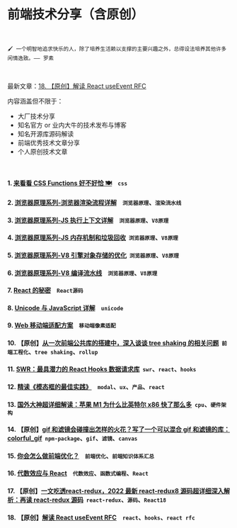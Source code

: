 # 前端技术分享（含原创）

<br />

`🖌 一个明智地追求快乐的人，除了培养生活赖以支撑的主要兴趣之外，总得设法培养其他许多闲情逸致。—— 罗素`

<br />

最新文章：[18. 【原创】解读 React useEvent RFC](https://www.github.com/HiWayne/share-technology/blob/main/original/18.React新RFC-useEvent.md)

内容涵盖但不限于：
- 大厂技术分享
- 知名官方 or 业内大牛的技术发布与博客
- 知名开源库源码解读
- 前端优秀技术文章分享
- 个人原创技术文章

<br />

#### 1. [来看看 CSS Functions 好不好恰 🍽](https://www.github.com/HiWayne/share-technology/blob/main/docs/1.来看看_CSS_Functions_好不好恰_🍽.md)&nbsp;&nbsp;&nbsp;&nbsp;`css`

#### 2. [浏览器原理系列-浏览器渲染流程详解](https://www.github.com/HiWayne/share-technology/blob/main/docs/2.浏览器原理系列-浏览器渲染流程详解.md)&nbsp;&nbsp;&nbsp;&nbsp;`浏览器原理`、`渲染流水线`

#### 3. [浏览器原理系列-JS 执行上下文详解](https://www.github.com/HiWayne/share-technology/blob/main/docs/3.浏览器原理系列-JS_执行上下文详解.md)&nbsp;&nbsp;&nbsp;&nbsp;`浏览器原理`、`V8原理`

#### 4. [浏览器原理系列-JS 内存机制和垃圾回收](https://www.github.com/HiWayne/share-technology/blob/main/docs/4.浏览器原理系列-JS_内存机制和垃圾回收.md)&nbsp;&nbsp;`浏览器原理`、`V8原理`

#### 5. [浏览器原理系列-V8 引擎对象存储的优化](https://www.github.com/HiWayne/share-technology/blob/main/docs/5.浏览器原理系列-V8_引擎对象存储的优化.md)&nbsp;&nbsp;`浏览器原理`、`V8原理`

#### 6. [浏览器原理系列-V8 编译流水线](https://www.github.com/HiWayne/share-technology/blob/main/docs/6.浏览器原理系列-V8_编译流水线.md)&nbsp;&nbsp;&nbsp;&nbsp;`浏览器原理`、`V8原理`

#### 7. [React 的秘密](https://www.github.com/HiWayne/share-technology/blob/main/docs/7.React的秘密.md)&nbsp;&nbsp;&nbsp;&nbsp;`React源码`

#### 8. [Unicode 与 JavaScript 详解](https://www.github.com/HiWayne/share-technology/blob/main/docs/8.Unicode与JavaScript详解.md)&nbsp;&nbsp;&nbsp;&nbsp;`unicode`

#### 9. [Web 移动端适配方案](https://www.github.com/HiWayne/share-technology/blob/main/docs/9.Web移动端适配方案.md)&nbsp;&nbsp;&nbsp;&nbsp;`移动端像素适配`

#### 10. 【原创】[从一次前端公共库的搭建中，深入谈谈 tree shaking 的相关问题](https://www.github.com/HiWayne/share-technology/blob/main/original/10.深入tree-shaking.md)&nbsp;&nbsp;`前端工程化`、`tree shaking`、`rollup`

#### 11. [SWR：最具潜力的 React Hooks 数据请求库](https://www.github.com/HiWayne/share-technology/blob/main/docs/11.SWR：最具潜力的React_Hooks数据请求库.md)&nbsp;&nbsp;`swr`、`react`、`hooks`

#### 12. [精读《模态框的最佳实践》](https://www.github.com/HiWayne/share-technology/blob/main/docs/12.精读《模态框的最佳实践》.md)&nbsp;&nbsp;&nbsp;&nbsp;`modal`、`ux`、`产品`、`react`

#### 13. [国外大神超详细解读：苹果 M1 为什么比英特尔 x86 快了那么多](https://www.github.com/HiWayne/share-technology/blob/main/docs/13.国外大神超详细解读：苹果M1为什么比英特尔x86快了那么多.md)&nbsp;&nbsp;`cpu`、`硬件架构`

#### 14. 【原创】[gif 和滤镜会碰撞出怎样的火花？写了一个可以混合 gif 和滤镜的库：colorful_gif](https://www.github.com/HiWayne/share-technology/blob/main/original/14.混合gif和滤镜的库.md)&nbsp;&nbsp;`npm-package`、`gif`、`滤镜`、`canvas`

#### 15. [你会怎么做前端优化？](https://www.github.com/HiWayne/share-technology/blob/main/docs/15.你会怎么做前端优化？.md)&nbsp;&nbsp;&nbsp;&nbsp;`前端优化`、`前端知识体系汇总`

#### 16. [代数效应与 React](https://www.github.com/HiWayne/share-technology/blob/main/docs/16.代数效应与React.md)&nbsp;&nbsp;&nbsp;&nbsp;`代数效应`、`函数式编程`、`React`

#### 17. 【原创】[一文吃透react-redux，2022 最新 react-redux8 源码超详细深入解析：再读 react-redux 源码](https://www.github.com/HiWayne/share-technology/blob/main/original/17.再读react-redux源码.md)&nbsp;&nbsp;`react-redux`、`源码`、`React18`

#### 18. 【原创】[解读 React useEvent RFC](https://www.github.com/HiWayne/share-technology/blob/main/original/18.React新RFC-useEvent.md)&nbsp;&nbsp;&nbsp;&nbsp;`react`、`hooks`、`react rfc`